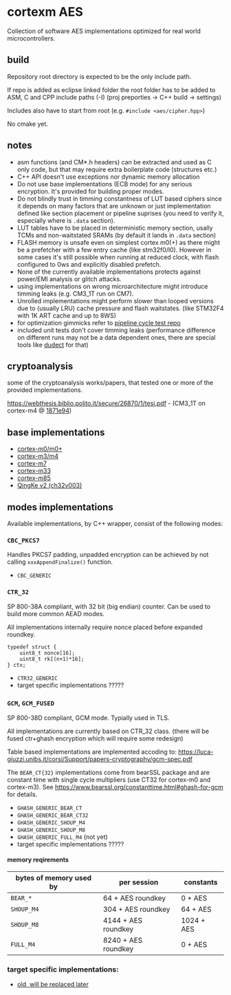 # cortexm AES

Collection of software AES implementations optimized for real world microcontrollers.

## build

Repository root directory is expected to be the only include path.

If repo is added as eclipse linked folder the root folder has to be added to ASM, C and CPP include paths (-I)
(proj preporties -> C++ build -> settings)

Includes also have to start from root (e.g. `#include <aes/cipher.hpp>`)

No cmake yet.

## notes

- asm functions (and CM*.h headers) can be extracted and used as C only code, but that may require extra boilerplate code (structures etc.)
- C++ API doesn't use exceptions nor dynamic memory allocation
- Do not use base implementations (ECB mode) for any serious encryption. It's provided for building proper modes.
- Do not blindly trust in timming constantness of LUT based ciphers since it depends on many factors that are 
unknown or just implementation defined like section placement or pipeline suprises (you need to verify it, especially where is `.data` 
section).
- LUT tables have to be placed in deterministic memory section, usally TCMs and non-waitstated SRAMs (by default it lands in `.data` section)
- FLASH memory is unsafe even on simplest cortex m0(+) as there might be a prefetcher with a few entry cache (like stm32f0/l0).
However in some cases it's still possible when running at reduced clock, with flash configured to 0ws and explicitly disabled prefetch.
- None of the currently available implementations protects against power/EMI analysis or glitch attacks.
- using implementations on wrong microarchitecture might introduce timming leaks (e.g. CM3_1T run on CM7).
- Unrolled implementations might perform slower than looped versions due to (usually LRU) cache pressure and flash waitstates. (like STM32F4 with 1K ART cache and up to 8WS)
- for optimization gimmicks refer to [pipeline cycle test repo](https://github.com/jnk0le/random/tree/master/pipeline%20cycle%20test)
- included unit tests don't cover timming leaks (performance difference on different runs may not be a data dependent ones,
there are special tools like [dudect](https://eprint.iacr.org/2016/1123.pdf) for that)

## cryptoanalysis 

some of the cryptoanalysis works/papers, that tested one or more of the provided implementations.

https://webthesis.biblio.polito.it/secure/26870/1/tesi.pdf - (CM3_1T on cortex-m4 @ [1871e94](https://github.com/jnk0le/cortexm-AES/tree/1871e94c9c74e95fbfd9a5682b14941878ca2adb))

## base implementations

- [cortex-m0/m0+](doc/aes/CM0_details.md)
- [cortex-m3/m4](doc/aes/CM3_CM4_details.md)
- [cortex-m7](doc/aes/CM7_details.md)
- [cortex-m33](doc/aes/CM33_details.md)
- [cortex-m85](doc/aes/CM85_details.md)
- [QingKe v2 (ch32v003)](doc/aes/QKv2_details.md)

## modes implementations

Available implementations, by C++ wrapper, consist of the following modes: 

### `CBC_PKCS7`

Handles PKCS7 padding, unpadded encryption can be achieved by not calling `xxxAppendFinalize()` function.

- `CBC_GENERIC`

### `CTR_32`

SP 800-38A compliant, with 32 bit (big endian) counter.
Can be used to build more common AEAD modes.

All implementations internally require nonce placed before expanded roundkey.

```
typedef struct {
    uint8_t nonce[16];
    uint8_t rk[(n+1)*16];
} ctx;
```

- `CTR32_GENERIC`
- target specific implementations ?????


### `GCM`, `GCM_FUSED`

SP 800-38D compliant, GCM mode. Typially used in TLS.

All implementations are currently based on CTR_32 class. (there will be fused ctr+ghash encryption which will require some redesign)

Table based implementations are implemented accoding to:
https://luca-giuzzi.unibs.it/corsi/Support/papers-cryptography/gcm-spec.pdf

The `BEAR_CT{32}` implementations come from bearSSL package and are constant time with
single cycle multipliers (use CT32 for cortex-m0 and cortex-m3).
See https://www.bearssl.org/constanttime.html#ghash-for-gcm for details.


- `GHASH_GENERIC_BEAR_CT`
- `GHASH_GENERIC_BEAR_CT32`
- `GHASH_GENERIC_SHOUP_M4`
- `GHASH_GENERIC_SHOUP_M8`
- `GHASH_GENERIC_FULL_M4` (not yet)
- target specific implementations ?????

#### memory reqirements

| bytes of memory used by | per session | constants |
|-------------------------|-------------|-----------|
| `BEAR_*`          | 64 + AES roundkey | 0 + AES   |
| `SHOUP_M4`       | 304 + AES roundkey | 64 + AES  |
| `SHOUP_M8`       | 4144 + AES roundkey | 1024 + AES |
| `FULL_M4`        | 8240 + AES roundkey | 0 + AES    |




### target specific implementations:


- [old, will be replaced later](doc/aes/modes_old.md)